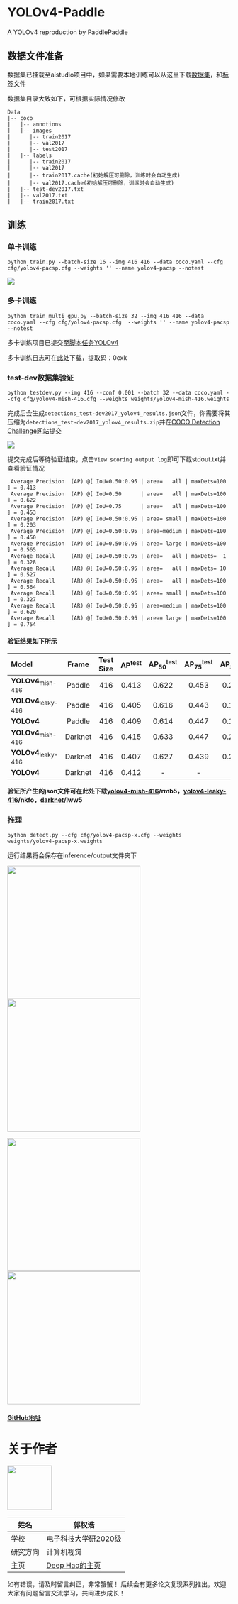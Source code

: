# YOLOv4-Paddle

A YOLOv4 reproduction by PaddlePaddle

## 数据文件准备

数据集已挂载至aistudio项目中，如果需要本地训练可以从这里下载[数据集](https://aistudio.baidu.com/aistudio/datasetdetail/105347)，和[标签](https://aistudio.baidu.com/aistudio/datasetdetail/103218)文件

数据集目录大致如下，可根据实际情况修改
```
Data
|-- coco
|   |-- annotions
|   |-- images
|      |-- train2017
|      |-- val2017
|      |-- test2017
|   |-- labels
|      |-- train2017
|      |-- val2017
|      |-- train2017.cache(初始解压可删除，训练时会自动生成)
|      |-- val2017.cache(初始解压可删除，训练时会自动生成)
|   |-- test-dev2017.txt
|   |-- val2017.txt
|   |-- train2017.txt
```

## 训练

### 单卡训练
```
python train.py --batch-size 16 --img 416 416 --data coco.yaml --cfg cfg/yolov4-pacsp.cfg --weights '' --name yolov4-pacsp --notest
```
![](https://ai-studio-static-online.cdn.bcebos.com/daf7a96baa614de89e623a0333a1b7d191977db407e64adda171d507b06fb5f9)


### 多卡训练
```
python train_multi_gpu.py --batch-size 32 --img 416 416 --data coco.yaml --cfg cfg/yolov4-pacsp.cfg  --weights '' --name yolov4-pacsp --notest
```
多卡训练项目已提交至[脚本任务YOLOv4](https://aistudio.baidu.com/aistudio/clusterprojectdetail/2337633)

多卡训练日志可在[此处](https://pan.baidu.com/s/1AOzdZTa-kTtuc5f1QhlCdQ)下载，提取码：0cxk


### test-dev数据集验证
```
python testdev.py --img 416 --conf 0.001 --batch 32 --data coco.yaml --cfg cfg/yolov4-mish-416.cfg --weights weights/yolov4-mish-416.weights
```
完成后会生成`detections_test-dev2017_yolov4_results.json`文件，你需要将其压缩为`detections_test-dev2017_yolov4_results.zip`并在[COCO Detection Challenge网站](https://competitions.codalab.org/competitions/20794#participate)提交

![](https://ai-studio-static-online.cdn.bcebos.com/f2a7c0bdffb648b78fa72105d3536142b9c851755ec1435aa6abb3b3bd244056)

提交完成后等待验证结束，点击`View scoring output log`即可下载stdout.txt并查看验证情况
```
 Average Precision  (AP) @[ IoU=0.50:0.95 | area=   all | maxDets=100 ] = 0.413
 Average Precision  (AP) @[ IoU=0.50      | area=   all | maxDets=100 ] = 0.622
 Average Precision  (AP) @[ IoU=0.75      | area=   all | maxDets=100 ] = 0.453
 Average Precision  (AP) @[ IoU=0.50:0.95 | area= small | maxDets=100 ] = 0.203
 Average Precision  (AP) @[ IoU=0.50:0.95 | area=medium | maxDets=100 ] = 0.450
 Average Precision  (AP) @[ IoU=0.50:0.95 | area= large | maxDets=100 ] = 0.565
 Average Recall     (AR) @[ IoU=0.50:0.95 | area=   all | maxDets=  1 ] = 0.328
 Average Recall     (AR) @[ IoU=0.50:0.95 | area=   all | maxDets= 10 ] = 0.527
 Average Recall     (AR) @[ IoU=0.50:0.95 | area=   all | maxDets=100 ] = 0.564
 Average Recall     (AR) @[ IoU=0.50:0.95 | area= small | maxDets=100 ] = 0.327
 Average Recall     (AR) @[ IoU=0.50:0.95 | area=medium | maxDets=100 ] = 0.620
 Average Recall     (AR) @[ IoU=0.50:0.95 | area= large | maxDets=100 ] = 0.754
```

#### 验证结果如下所示

| Model |Frame| Test Size | AP<sup>test</sup> | AP<sub>50</sub><sup>test</sup> | AP<sub>75</sub><sup>test</sup> | AP<sub>S</sub><sup>test</sup> | AP<sub>M</sub><sup>test</sup> | AP<sub>L</sub><sup>test</sup> | cfg | weights |
| :-- | :-: | :-: | :-: | :-: | :-: | :-: | :-: | :-: | :-: |  :-: |
| **YOLOv4**<sub>mish-416</sub> |Paddle| 416 | 0.413 | 0.622 | 0.453 | 0.203 | 0.450 | 0.565 | [cfg](https://github.com/GuoQuanhao/YOLOv4-Paddle/tree/main/cfg/yolov4-mish-416.cfg) | [weights](https://pan.baidu.com/s/1XMWfVJOAHsFUCsU8pwEr_Q)/r2nw |
| **YOLOv4**<sub>leaky-416</sub> |Paddle| 416 | 0.405 | 0.616 | 0.443 | 0.195 | 0.441 | 0.552 | [cfg](https://github.com/GuoQuanhao/YOLOv4-Paddle/tree/main/cfg/yolov4-leaky-416.cfg) | [weights](https://pan.baidu.com/s/1Ppm4654qEgWyoFqTQ--5gQ)/wx7w |
| **YOLOv4** |Paddle| 416 | 0.409 | 0.614 | 0.447 | 0.188 | 0.449| 0.572 | [cfg](https://github.com/GuoQuanhao/YOLOv4-Paddle/tree/main/cfg/yolov4.cfg) | [weights](https://pan.baidu.com/s/1Bwoi5nFIrl45T0pKByd_KA)/lwdy |
| **YOLOv4**<sub>mish-416</sub> |Darknet| 416 | 0.415 | 0.633 | 0.447 | 0.219 | 0.444 | 0.553 | [cfg](https://github.com/GuoQuanhao/YOLOv4-Paddle/tree/main/cfg/yolov4-pacsp-x-mish.cfg) | [weights](https://drive.google.com/open?id=1NuYL-MBKU0ko0dwsvnCx6vUr7970XSAR) |
| **YOLOv4**<sub>leaky-416</sub> |Darknet| 416 | 0.407 | 0.627 | 0.439 | 0.214 | 0.437 | 0.540 | [cfg](https://github.com/GuoQuanhao/YOLOv4-Paddle/tree/main/cfg/yolov4-pacsp-x-mish.cfg) | [weights](https://drive.google.com/open?id=1bV4RyU_-PNB78G-OtoTmw1Q7t_q90GKY) |
| **YOLOv4** |Darknet| 416 | 0.412 | - | - | - | - | - | [cfg](https://github.com/GuoQuanhao/YOLOv4-Paddle/tree/main/cfg/yolov4-pacsp-s.cfg) | [weights](https://drive.google.com/open?id=1L-SO373Udc9tPz5yLkgti5IAXFboVhUt)|

**验证所产生的json文件可在此处下载[yolov4-mish-416](https://pan.baidu.com/s/1Y8Pd4gUuXblGY6C9tYwMVw)/rmb5，[yolov4-leaky-416](https://pan.baidu.com/s/1crmTC3yc768EVCle2DheJg)/nkfo，[darknet](https://pan.baidu.com/s/1mBs-Bs1D-rCzEabEIvX9uw)/lww5**

### 推理

```
python detect.py --cfg cfg/yolov4-pacsp-x.cfg --weights weights/yolov4-pacsp-x.weights
```
运行结果将会保存在inference/output文件夹下

<img src="https://ai-studio-static-online.cdn.bcebos.com/c44854745ee645eda2b29adb74c7236ef6a243a6f14447fdb0262bf960121138" width="300"/><img src="https://ai-studio-static-online.cdn.bcebos.com/00dc6c2592d34c4ead7501297cf8317edd8c5a3963e6455f82d124a3ea1836bf" width="300"/>

<img src="https://ai-studio-static-online.cdn.bcebos.com/78439e72fbd847f4b2948bd1252068a075e6eabbedd446a697fb42598d553aa2" width="300"/><img src="https://ai-studio-static-online.cdn.bcebos.com/478d29f5bf994856884a49f6d324cb48710d4a93c916481c85241f93f53d46a4" width="300"/>



#### [GitHub地址](https://github.com/GuoQuanhao/YOLOv4-Paddle)

# **关于作者**
<img src="https://ai-studio-static-online.cdn.bcebos.com/cb9a1e29b78b43699f04bde668d4fc534aa68085ba324f3fbcb414f099b5a042" width="100"/>


| 姓名        |  郭权浩                           |
| --------     | -------- | 
| 学校        | 电子科技大学研2020级     | 
| 研究方向     | 计算机视觉             | 
| 主页        | [Deep Hao的主页](https://blog.csdn.net/qq_39567427?spm=1000.2115.3001.5343) |
如有错误，请及时留言纠正，非常蟹蟹！
后续会有更多论文复现系列推出，欢迎大家有问题留言交流学习，共同进步成长！

